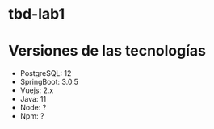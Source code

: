 # tbd-lab1

# Versiones de las tecnologías
- PostgreSQL: 12
- SpringBoot: 3.0.5
- Vuejs: 2.x
- Java: 11
- Node: ?
- Npm: ?
